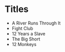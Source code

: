 # Titles

-   A River Runs Through It
-   Fight Club
-   12 Years a Slave
-   The Big Short
-   12 Monkeys
